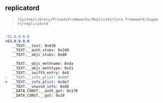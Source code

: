 ## replicatord

> `/System/Library/PrivateFrameworks/ReplicatorCore.framework/Support/replicatord`

```diff

-55.0.0.0.0
+63.0.0.0.0
   __TEXT.__text: 0x638
   __TEXT.__auth_stubs: 0x2d0
   __TEXT.__objc_stubs: 0x80

   __TEXT.__objc_methname: 0xda
   __TEXT.__objc_methtype: 0x21
   __TEXT.__swift5_entry: 0x8
-  __TEXT.__info_plist: 0x9df
+  __TEXT.__info_plist: 0x9e7
   __TEXT.__unwind_info: 0x80
   __DATA_CONST.__auth_got: 0x170
   __DATA_CONST.__got: 0x28

```
